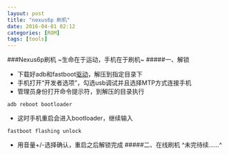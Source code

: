```yaml
---
layout: post
title: "nexus6p 刷机"
date: 2016-04-01 02:12
categories: [ROM]
tags: [tools]
---
```

###Nexus6p刷机 
~生命在于运动，手机在于刷机~ 
#####一、解锁
* 下载好adb和fastboot[驱动](http://pan.baidu.com/s/1i376T5z)，解压到指定目录下
* 手机打开“开发者选项”，勾选usb调试并且选择MTP方式连接手机
* 管理员身份打开命令提示符，到解压的目录执行
``` shell
adb reboot bootloader
```
* 这时手机重启会进入bootloader，继续输入
``` shell
fastboot flashing unlock
```
* 用音量+/-选择确认，重启之后解锁完成
#####二、在线刷机
^未完待续……^
